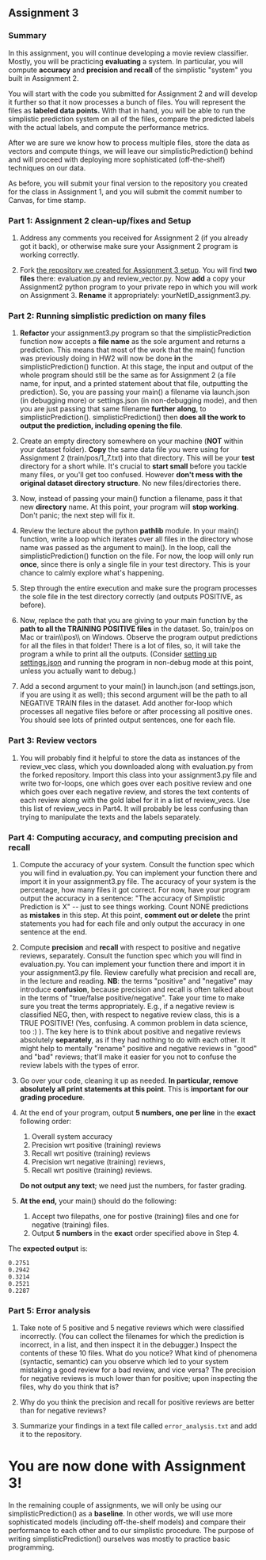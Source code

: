 ## Assignment 3

### Summary

In this assignment, you will continue developing a movie review classifier. Mostly, you will be practicing **evaluating** a system. In particular, you will compute **accuracy** and **precision and recall** of the simplistic "system" you built in Assignment 2.

You will start with the code you submitted for Assignment 2 and will develop it further so that it now processes a bunch of files. You will represent the files as **labeled data points.** With that in hand, you will be able to run the simplistic prediction system on all of the files, compare the predicted labels with the actual labels, and compute the performance metrics.

After we are sure we know how to process multiple files, store the data as vectors and compute things, we will leave our simplisticPrediction() behind and will proceed with deploying more sophisticated (off-the-shelf) techniques on our data.

As before, you will submit your final version to the repository you created for the class in Assignment 1, and you will submit the commit number to Canvas, for time stamp.

### Part 1: Assignment 2 clean-up/fixes and Setup
1. Address any comments you received for Assignment 2 (if you already got it back), or otherwise make sure your Assignment 2 program is working correctly.

2. Fork [the repository we created for Assignment 3 setup](https://github.com/olzama/olzama-SP2021-Ling471-HW3.git). You will find **two files** there: evaluation.py and review_vector.py. Now **add** a copy your Assignment2 python program  to your private repo in which you will work on Assignment 3. **Rename** it appropriately: yourNetID_assignment3.py.

### Part 2: Running simplistic prediction on many files
1. **Refactor** your assignment3.py program so that the simplisticPrediction function now accepts a **file name** as the sole argument and returns a prediction. This means that most of the work that the main() function was previously doing in HW2 will now be done **in** the simplisticPrediction() function. At this stage, the input and output of the whole program should still be the same as for Assignment 2 (a file name, for input, and a printed statement about that file, outputting the prediction). So, you are passing your main() a filename via launch.json (in debugging more) or settings.json (in non-debugging mode), and then you are just passing that same filename **further along**, to simplisticPrediction(). simplisticPrediction() then **does all the work to output the prediction, including opening the file**.

2. Create an empty directory somewhere on your machine (**NOT** within your dataset folder). **Copy** the same data file you were using for Assignment 2 (train/pos/1_7.txt) into that directory. This will be your **test** directory for a short while. It's crucial to **start small** before you tackle many files, or you'll get too confused. However **don't mess with the original dataset directory structure**. No new files/directories there.

3. Now, instead of passing your main() function a filename, pass it that new **directory** name. At this point, your program will **stop working**. Don't panic; the next step will fix it.

4. Review the lecture about the python **pathlib** module. In your main() function, write a loop which iterates over all files in the directory whose name was passed as the argument to main(). In the loop, call the simplisticPrediction() function on the file. For now, the loop will only run **once**, since there is only a single file in your test directory. This is your chance to calmly explore what's happening.

5. Step through the entire execution and make sure the program processes the sole file in the test directory correctly (and outputs POSITIVE, as before).

6. Now, replace the path that you are giving to your main function by the **path to all the TRAINING POSITIVE files** in the dataset. So, train/pos on Mac or train\\\pos\\\ on Windows. Observe the program output predictions for all the files in that folder! There is a lot of files, so, it will take the program a while to print all the outputs. (Consider [setting up settings.json](vscode_settings_json.md) and running the program in non-debug mode at this point, unless you actually want to debug.)

7. Add a second argument to your main() in launch.json (and settings.json, if you are using it as well); this second argument will be the path to all NEGATIVE TRAIN files in the dataset. Add another for-loop which processes all negative files before or after processing all positive ones. You should see lots of printed output sentences, one for each file.

### Part 3: Review vectors ###
1. You will probably find it helpful to store the data as instances of the review_vec class, which you downloaded along with evaluation.py from the forked repository. Import this class into your assignment3.py file and write two for-loops, one which goes over each positive review and one which goes over each negative review, and stores the text contents of each review along with the gold label for it in a list of review_vecs. Use this list of review_vecs in Part4. It will probably be less confusing than trying to manipulate the texts and the labels separately.

### Part 4: Computing accuracy, and computing precision and recall
1. Compute the accuracy of your system. Consult the function spec which you will find in evaluation.py. You can implement your function there and import it in your assignment3.py file. The accuracy of your system is the percentage, how many files it got correct. For now, have your program output the accuracy in a sentence: "The accuracy of Simplistic Prediction is X" -- just to see things working. Count NONE predictions as **mistakes** in this step. At this point, **comment out or delete** the print statements you had for each file and only output the accuracy in one sentence at the end.

2. Compute **precision** and **recall** with respect to positive and negative reviews, separately. Consult the function spec which you will find in evaluation.py. You can implement your function there and import it in your assignment3.py file. Review carefully what precision and recall are, in the lecture and reading. **NB**: the terms "positive" and "negative" may introduce **confusion**, because precision and recall is often talked about in the terms of "true/false positive/negative". Take your time to make sure you treat the terms appropriately. E.g., if a negative review is classified NEG, then, with respect to negative review class, this is a TRUE POSITIVE! (Yes, confusing. A common problem in data science, too :) ). The key here is to think about positive and negative reviews absolutely **separately**, as if they had nothing to do with each other. It might help to mentally "rename" positive and negative reviews in "good" and "bad" reviews; that'll make it easier for you not to confuse the review labels with the types of error.

3. Go over your code, cleaning it up as needed. **In particular, remove absolutely all print statements at this point**. This is **important for our grading procedure**. 

4. At the end of your program, output **5 numbers, one per line** in the **exact** following order: 
    1. Overall system accuracy
    2. Precision wrt positive (training) reviews
    3. Recall wrt positive (training) reviews
    4. Precision wrt negative (training) reviews,
    5. Recall wrt positive (training) reviews. 
    
    **Do not output any text**; we need just the numbers, for faster grading.
    
5. **At the end,** your main() should do the following:
    1. Accept two filepaths, one for postive (training) files and one for negative (training) files.
    2. Output **5 numbers** in the **exact** order specified above in Step 4.

The **expected output** is:

```
0.2751
0.2942
0.3214
0.2521
0.2287
```


### Part 5: Error analysis

1. Take note of 5 positive and 5 negative reviews which were classified incorrectly. (You can collect the filenames for which the prediction is incorrect, in a list, and then inspect it in the debugger.) Inspect the contents of these 10 files. What do you notice? What kind of phenomena (syntactic, semantic) can you observe which led to your system mistaking a good review for a bad review, and vice versa? The precision for negative reviews is much lower than for positive; upon inspecting the files, why do you think that is? 

2. Why do you think the precision and recall for positive reviews are better than for negative reviews?

3. Summarize your findings in a text file called `error_analysis.txt` and add it to the repository.

# You are now done with Assignment 3!

In the remaining couple of assignments, we will only be using our simplisticPrediction() as a **baseline**. In other words, we will use more sophisticated models (including off-the-shelf models) and compare their performance to each other and to our simplistic procedure. The purpose of writing simplisticPrediction() ourselves was mostly to practice basic programming.


